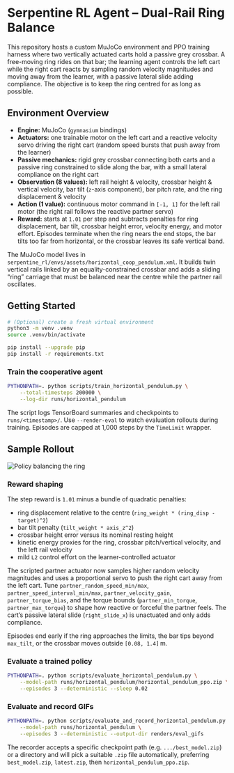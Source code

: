 # Serpentine RL Agent – Dual-Rail Ring Balance

This repository hosts a custom MuJoCo environment and PPO training harness where two vertically actuated carts hold a passive grey crossbar. A free-moving ring rides on that bar; the learning agent controls the left cart while the right cart reacts by sampling random velocity magnitudes and moving away from the learner, with a passive lateral slide adding compliance. The objective is to keep the ring centred for as long as possible.

## Environment Overview

- **Engine:** MuJoCo (`gymnasium` bindings)  
- **Actuators:** one trainable motor on the left cart and a reactive velocity servo driving the right cart (random speed bursts that push away from the learner)  
- **Passive mechanics:** rigid grey crossbar connecting both carts and a passive ring constrained to slide along the bar, with a small lateral compliance on the right cart  
- **Observation (8 values):** left rail height & velocity, crossbar height & vertical velocity, bar tilt (`z`-axis component), bar pitch rate, and the ring displacement & velocity  
- **Action (1 value):** continuous motor command in `[-1, 1]` for the left rail motor (the right rail follows the reactive partner servo)  
- **Reward:** starts at `1.01` per step and subtracts penalties for ring displacement, bar tilt, crossbar height error, velocity energy, and motor effort. Episodes terminate when the ring nears the end stops, the bar tilts too far from horizontal, or the crossbar leaves its safe vertical band.

The MuJoCo model lives in `serpentine_rl/envs/assets/horizontal_coop_pendulum.xml`. It builds twin vertical rails linked by an equality-constrained crossbar and adds a sliding “ring” carriage that must be balanced near the centre while the partner rail oscillates.

## Getting Started

```bash
# (Optional) create a fresh virtual environment
python3 -m venv .venv
source .venv/bin/activate

pip install --upgrade pip
pip install -r requirements.txt
```

### Train the cooperative agent

```bash
PYTHONPATH=. python scripts/train_horizontal_pendulum.py \
    --total-timesteps 200000 \
    --log-dir runs/horizontal_pendulum
```

The script logs TensorBoard summaries and checkpoints to `runs/<timestamp>/`. Use `--render-eval` to watch evaluation rollouts during training. Episodes are capped at 1,000 steps by the `TimeLimit` wrapper.

## Sample Rollout

![Policy balancing the ring](renders/eval_gifs/episode_01.gif)

### Reward shaping

The step reward is `1.01` minus a bundle of quadratic penalties:

- ring displacement relative to the centre (`ring_weight * (ring_disp - target)^2`)
- bar tilt penalty (`tilt_weight * axis_z^2`)
- crossbar height error versus its nominal resting height
- kinetic energy proxies for the ring, crossbar pitch/vertical velocity, and the left rail velocity
- mild `L2` control effort on the learner-controlled actuator

The scripted partner actuator now samples higher random velocity magnitudes and uses a proportional servo to push the right cart away from the left cart. Tune `partner_random_speed_min/max`, `partner_speed_interval_min/max`, `partner_velocity_gain`, `partner_torque_bias`, and the torque bounds (`partner_min_torque`, `partner_max_torque`) to shape how reactive or forceful the partner feels. The cart’s passive lateral slide (`right_slide_x`) is unactuated and only adds compliance.

Episodes end early if the ring approaches the limits, the bar tips beyond `max_tilt`, or the crossbar moves outside `[0.08, 1.4]` m.

### Evaluate a trained policy

```bash
PYTHONPATH=. python scripts/evaluate_horizontal_pendulum.py \
    --model-path runs/horizontal_pendulum/horizontal_pendulum_ppo.zip \
    --episodes 3 --deterministic --sleep 0.02
```

### Evaluate and record GIFs

```bash
PYTHONPATH=. python scripts/evaluate_and_record_horizontal_pendulum.py \
    --model-path runs/horizontal_pendulum \
    --episodes 3 --deterministic --output-dir renders/eval_gifs
```

The recorder accepts a specific checkpoint path (e.g. `.../best_model.zip`) or a directory and will pick a suitable `.zip` file automatically, preferring `best_model.zip`, `latest.zip`, then `horizontal_pendulum_ppo.zip`.
